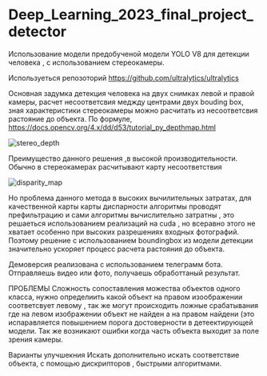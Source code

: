 # Deep_Learning_2023_final_project_detector
Использование модели предобученой модели  YOLO V8 для детекции человека , с использованием стереокамеры.

Используеться репозоторий https://github.com/ultralytics/ultralytics

Основная задумка детекция человека на двух снимках левой и правой камеры, расчет несоответсвия меджду центрами двух bouding box, зная характеристики стереокамеры можно расчитать из несоответсвия растояние до объекта.
По формуле, https://docs.opencv.org/4.x/dd/d53/tutorial_py_depthmap.html

![stereo_depth](https://github.com/wvw321/Deep_Learning_2023_final_project_detector/assets/62586788/a5f6a10a-58fc-47fb-afea-fe1cb7a480fe)

Преимущество данного решения ,в высокой производительности. 
Обычно в стереокамерах расчитывают карту несоответствия 


![disparity_map](https://github.com/wvw321/Deep_Learning_2023_final_project_detector/assets/62586788/8fa0c25f-c5c6-4d94-8bbe-1b38bf03e66f)

Но проблема данного метода в высоких вычилительных затратах, для качественной карты карты диспарности алгоритмы проводят префильтрацию и сами алгоритмы вычислительно затратны , это решаеться использованием реализаций на cuda , но всеравно этого не хватает особенно при высоких разрешениях входных фотографий. Поэтому решение с использованием boundingbox из модели детекции значительно ускоряет процесс расчета растояния до объекта.  



Демоверсия реализована с использованием телеграмм бота.
Отправляешь видео или фото, получаешь обработтаный результат.


ПРОБЛЕМЫ 
Сложность сопоставления можества объектов одного класса, нужно определиить какой объект на правом изоображении соответсвует левому , так же могут происходить  ложные срабатывания  где на левом изображении объект не найден а на правом найдени (это испаравляется повышением порога достоверности в детеектирующей модели.
Так же возникают ошибки когда часть объекта выходит за поле зрения камеры.

Варианты улучшекния 
Искать дополнительно искать соответствие объекта, с помощью дискрипторов , быстрыми алгоритмами.


